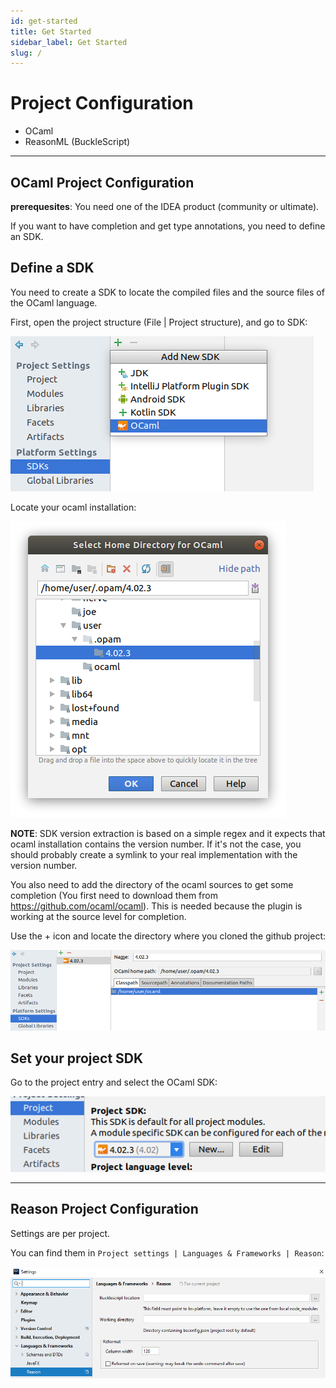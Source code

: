 ```yaml
---
id: get-started
title: Get Started
sidebar_label: Get Started
slug: /
---
```


# Project Configuration
 - OCaml
 - ReasonML (BuckleScript)

---

## OCaml Project Configuration

**prerequesites**: You need one of the IDEA product (community or ultimate).

If you want to have completion and get type annotations, you need to define an SDK.

## Define a SDK

You need to create a SDK to locate the compiled files and the source files of the OCaml language.

First, open the project structure (File | Project structure), and go to SDK:

![](../static/img/sdk_01.png)

Locate your ocaml installation:

![](../static/img/sdk_02.png)

**NOTE**: SDK version extraction is based on a simple regex and it expects that ocaml installation contains the version number.
If it's not the case, you should probably create a symlink to your real implementation with the version number.


You also need to add the directory of the ocaml sources to get some completion
(You first need to download them from https://github.com/ocaml/ocaml). 
This is needed because the plugin is working at the source level for completion.


Use the + icon and locate the directory where you cloned the github project:

![](../static/img/sdk_03.png)

## Set your project SDK

Go to the project entry and select the OCaml SDK:

![](../static/img/sdk_04.png)

---

## Reason Project Configuration

Settings are per project.

You can find them in `Project settings | Languages & Frameworks | Reason`: 

![](../static/img/settings.png)
